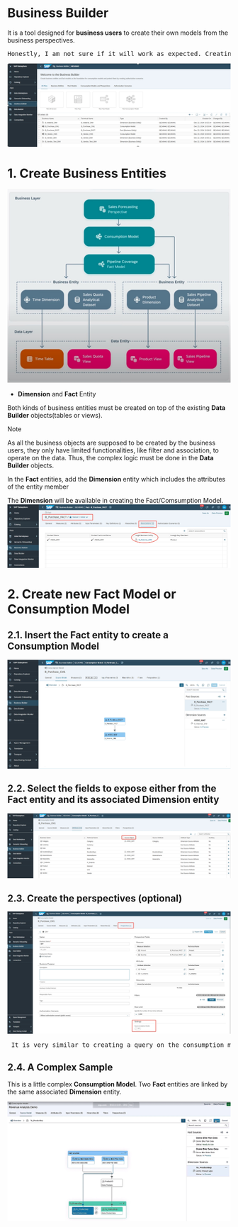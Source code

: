 # Business Builder 

It is a tool designed for **business users** to create their own models from the business perspectives.

<pre>Honestly, I am not sure if it will work as expected. Creating ad-hoc queries can be quite challenging for the business users.😊 </pre>

![alt text](/BusinessBuilder/images/BB.png?raw=true)

# 1. Create Business Entities

![alt text](/BusinessBuilder/images/Arch.png?raw=true)

- **Dimension** and **Fact** Entity

Both kinds of business entities must be created on top of the existing **Data Builder** objects(tables or views). 

> [!NOTE]
> As all the business objects are supposed to be created by the business users, they only have limited functionalities, like filter and association, to operate on the data. Thus, the complex logic must be done in the **Data Builder** objects. 

In the **Fact** entities, add the **Dimension** entity which includes the attributes of the entity member

The  **Dimension** will be available in creating the Fact/Comsumption Model.
![alt text](/BusinessBuilder/images/Entities.png?raw=true)

# 2. Create new Fact Model or Consumption Model 

## 2.1. Insert the **Fact** entity to create a Consumption Model 
![alt text](/BusinessBuilder/images/CM1.png?raw=true)

## 2.2. Select the fields to expose either from the Fact entity and its associated Dimension entity
![alt text](/BusinessBuilder/images/CM2.png?raw=true)

## 2.3. Create the perspectives (optional)
![alt text](/BusinessBuilder/images/QRY.png?raw=true)

<pre> It is very similar to creating a query on the consumption model. </pre>

## 2.4. A Complex Sample

This is a little complex **Consumption Model**. Two **Fact** entities are linked by the same associated **Dimension** entity.

![alt text](/BusinessBuilder/images/ComplexCM.png?raw=true)



